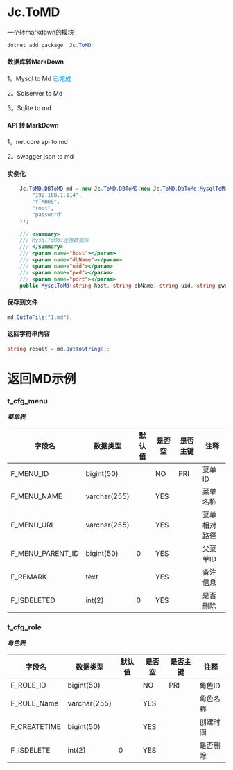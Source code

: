 # Jc.ToMD

一个转markdown的模块

```c#
dotnet add package  Jc.ToMD
```

#### 数据库转MarkDown

1。Mysql to Md    <font color=#0099ff>已完成</font>

2。Sqlserver to Md

3。Sqlite to md

#### API 转 MarkDown

1。net core api to md

2。swagger json to md

#### 实例化
```c#
    Jc.ToMD.DBToMD md = new Jc.ToMD.DBToMD(new Jc.ToMD.DbToMd.MysqlToMd(
        "192.168.1.114",
        "YTKHOS",
        "root",
        "password"
    ));
    
    /// <summary>
    /// MysqlToMd:连接数据库
    /// </summary>
    /// <param name="host"></param>
    /// <param name="dbName"></param>
    /// <param name="uid"></param>
    /// <param name="pwd"></param>
    /// <param name="port"></param>
    public MysqlToMd(string host, string dbName, string uid, string pwd, int port = 3306)
```


#### 保存到文件
```c#
md.OutToFile("1.md");
```

#### 返回字符串内容
```c#
string result = md.OutToString();
```

# 返回MD示例

### t_cfg_menu

***菜单表***

|字段名|数据类型|默认值|是否空|是否主键|注释|
|---|---|---|---|---|---|
|F_MENU_ID|bigint(50)| |NO|PRI|菜单ID|
|F_MENU_NAME|varchar(255)| |YES| |菜单名称|
|F_MENU_URL|varchar(255)| |YES| |菜单相对路径|
|F_MENU_PARENT_ID|bigint(50)|0|YES| |父菜单ID|
|F_REMARK|text| |YES| |备注信息|
|F_ISDELETED|int(2)|0|YES| |是否删除|

### t_cfg_role

***角色表***

|字段名|数据类型|默认值|是否空|是否主键|注释|
|---|---|---|---|---|---|
|F_ROLE_ID|bigint(50)| |NO|PRI|角色ID|
|F_ROLE_Name|varchar(255)| |YES| |角色名称|
|F_CREATETIME|bigint(50)| |YES| |创建时间|
|F_ISDELETE|int(2)|0|YES| |是否删除|